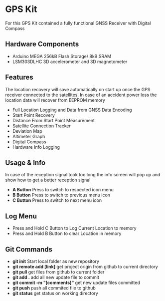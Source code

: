 # GPS Kit

For this GPS Kit contained a fully functional GNSS Receiver with Digital Compass

## Hardware Components

* Arduino MEGA 256kB Flash Storage/ 8kB SRAM
* LSM303DLHC 3D accelerometer and 3D magnetometer

## Features

The location recovery will save automatically on start up once the GPS
receiver connected to the satellites, In case of an accident power loss
the location data will recover from EEPROM memory

* Full Location Logging and Data from GNSS Data Encoding
* Start Point Recovery
* Distance From Start Point Measurement
* Satellite Connection Tracker
* Deviation Map
* Altimeter Graph
* Digital Compass
* Hardware Info Logging

## Usage & Info

In case of the reception signal took too long the info screen will pop up
and show how to get a better reception signal

* **A Button** Press to switch to respected icon menu
* **B Button** Press to switch to previous menu icon
* **C Button** Press to switch to next menu icon

## Log Menu
* Press and Hold C Button to Log Current Location to memory
* Press and Hold B Button to clear Location in memory

## Git Commands
* **git init** Start local folder as new repository
* **git remote add [link]** get project origin from github to current directory
* **git pull** get files from github to current folder
* **git add .** add all new update file to commit
* **git commit -m "[comments]"** get new update files committed
* **git push** push all commited file to github
* **git status** get status on working directory
